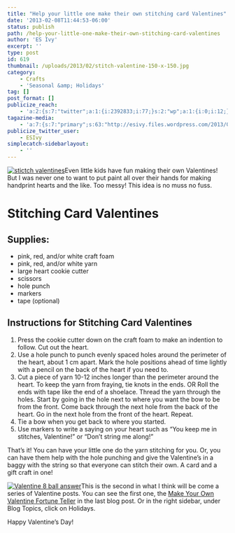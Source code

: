 ```yaml
---
title: "Help your little one make their own stitching card Valentines"
date: '2013-02-08T11:44:53-06:00'
status: publish
path: /help-your-little-one-make-their-own-stitching-card-valentines
author: 'ES Ivy'
excerpt: ''
type: post
id: 619
thumbnail: /uploads/2013/02/stitch-valentine-150-x-150.jpg
category:
    - Crafts
    - 'Seasonal &amp; Holidays'
tag: []
post_format: []
publicize_reach:
    - 'a:2:{s:7:"twitter";a:1:{i:2392833;i:77;}s:2:"wp";a:1:{i:0;i:12;}}'
tagazine-media:
    - 'a:7:{s:7:"primary";s:63:"http://esivy.files.wordpress.com/2013/02/stictch-valentines.jpg";s:6:"images";a:2:{s:63:"http://esivy.files.wordpress.com/2013/02/stictch-valentines.jpg";a:6:{s:8:"file_url";s:63:"http://esivy.files.wordpress.com/2013/02/stictch-valentines.jpg";s:5:"width";i:793;s:6:"height";i:430;s:4:"type";s:5:"image";s:4:"area";i:340990;s:9:"file_path";b:0;}s:69:"http://esivy.files.wordpress.com/2013/02/valentine-8-ball-answer2.jpg";a:6:{s:8:"file_url";s:69:"http://esivy.files.wordpress.com/2013/02/valentine-8-ball-answer2.jpg";s:5:"width";i:385;s:6:"height";i:500;s:4:"type";s:5:"image";s:4:"area";i:192500;s:9:"file_path";b:0;}}s:6:"videos";a:0:{}s:11:"image_count";i:2;s:6:"author";s:8:"37195739";s:7:"blog_id";s:8:"40536089";s:9:"mod_stamp";s:19:"2013-02-08 17:44:53";}'
publicize_twitter_user:
    - ESIvy
simplecatch-sidebarlayout:
    - ''
---
```

[![stictch valentines](/uploads/2013/02/stictch-valentines.jpg?w=300)](http://192.168.1.34:4945/wp-conte/uploads/2013/02/stictch-valentines.jpg)Even little kids have fun making their own Valentines! But I was never one to want to put paint all over their hands for making handprint hearts and the like. Too messy! This idea is no muss no fuss.

Stitching Card Valentines
=========================

Supplies:
---------

- pink, red, and/or white craft foam
- pink, red, and/or white yarn
- large heart cookie cutter
- scissors
- hole punch
- markers
- tape (optional)

Instructions for Stitching Card Valentines
------------------------------------------

1. Press the cookie cutter down on the craft foam to make an indention to follow. Cut out the heart.
2. Use a hole punch to punch evenly spaced holes around the perimeter of the heart, about 1 cm apart. Mark the hole positions ahead of time lightly with a pencil on the back of the heart if you need to.
3. Cut a piece of yarn 10-12 inches longer than the perimeter around the heart. To keep the yarn from fraying, tie knots in the ends. OR Roll the ends with tape like the end of a shoelace. Thread the yarn through the holes. Start by going in the hole next to where you want the bow to be from the front. Come back through the next hole from the back of the heart. Go in the next hole from the front of the heart. Repeat.
4. Tie a bow when you get back to where you started.
5. Use markers to write a saying on your heart such as “You keep me in stitches, Valentine!” or “Don’t string me along!”

That’s it! You can have your little one do the yarn stitching for you. Or, you can have them help with the hole punching and give the Valentine’s in a baggy with the string so that everyone can stitch their own. A card and a gift craft in one!

[![Valentine 8 ball answer](/uploads/2013/02/valentine-8-ball-answer2.jpg?w=115)](http://192.168.1.34:4945/crafts/valentine-fortune-teller/)This is the second in what I think will be come a series of Valentine posts. You can see the first one, the [Make Your Own Valentine Fortune Teller](http://192.168.1.34:4945/crafts/valentine-fortune-teller/ "Make Your Own Valentine Fortune Teller") in the last blog post. Or in the right sidebar, under Blog Topics, click on Holidays.

Happy Valentine’s Day!